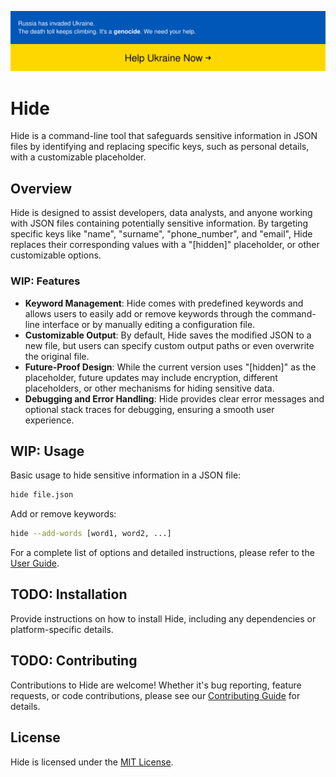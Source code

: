 [![Stand With Ukraine](https://raw.githubusercontent.com/vshymanskyy/StandWithUkraine/main/banner2-direct.svg)](https://stand-with-ukraine.pp.ua)

# Hide

Hide is a command-line tool that safeguards sensitive information in JSON files by identifying and replacing specific keys, such as personal details, with a customizable placeholder.

## Overview

Hide is designed to assist developers, data analysts, and anyone working with JSON files containing potentially sensitive information. By targeting specific keys like "name", "surname", "phone_number", and "email", Hide replaces their corresponding values with a "[hidden]" placeholder, or other customizable options.

### WIP: Features

- **Keyword Management**: Hide comes with predefined keywords and allows users to easily add or remove keywords through the command-line interface or by manually editing a configuration file.
- **Customizable Output**: By default, Hide saves the modified JSON to a new file, but users can specify custom output paths or even overwrite the original file.
- **Future-Proof Design**: While the current version uses "[hidden]" as the placeholder, future updates may include encryption, different placeholders, or other mechanisms for hiding sensitive data.
- **Debugging and Error Handling**: Hide provides clear error messages and optional stack traces for debugging, ensuring a smooth user experience.

## WIP: Usage

Basic usage to hide sensitive information in a JSON file:

```bash
hide file.json
```

Add or remove keywords:

```bash
hide --add-words [word1, word2, ...]
```

For a complete list of options and detailed instructions, please refer to the [User Guide](link-to-user-guide).

## TODO: Installation

Provide instructions on how to install Hide, including any dependencies or platform-specific details.

## TODO: Contributing

Contributions to Hide are welcome! Whether it's bug reporting, feature requests, or code contributions, please see our [Contributing Guide](link-to-contributing-guide) for details.

## License

Hide is licensed under the [MIT License](./LICENSE.MD).
